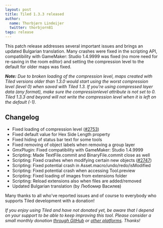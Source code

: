 ```yaml
---
layout: post
title: Tiled 1.3.3 released
author:
  name: Thorbjørn Lindeijer
  twitter: thorbjorn81
tags: release
---
```


This patch release addresses several important issues and brings an updated Bulgarian translation. Many crashes were fixed in the scripting API, compatibility with GameMaker: Studio 1.4.9999 was fixed (no more need for re-saving in the room editor) and setting the compression level to the default for older maps was fixed.

_**Note:** Due to broken loading of the compression level, maps created with Tiled versions older than 1.3.0 would start using the worst compression level (level 0) when saved with Tiled 1.3. If you're using compressed layer data (any format), make sure the compressionlevel attribute is not set to 0. Tiled 1.3.3 and beyond will not write the compression level when it is left on the default (-1)._

Changelog
---------

* Fixed loading of compression level ([#2753](https://github.com/bjorn/tiled/issues/2753))
* Fixed default value for Hex Side Length property
* Fixed hiding of status bar text for some tools
* Fixed removing of object labels when removing a group layer
* GmxPlugin: Fixed compatibility with GameMaker: Studio 1.4.9999
* Scripting: Made TextFile.commit and BinaryFile.commit close as well
* Scripting: Fixed crashes when modifying certain new objects ([#2747](https://github.com/bjorn/tiled/issues/2747))
* Scripting: Fixed potential crash in Asset.macro/undo/redo/isModified
* Scripting: Fixed potential crash when accessing Tool.preview
* Scripting: Fixed loading of images from extensions folder
* Scripting: Reload extensions also when files are added/removed
* Updated Bulgarian translation (by Любомир Василев)

Many thanks to all who've reported issues and of course to everybody who supports Tiled development with a donation!

_If you enjoy using Tiled and have not donated yet, be aware that I depend on your support to be able to keep improving this tool. Please consider a small monthly donation [through GitHub](https://github.com/sponsors/bjorn) or [other platforms](https://www.mapeditor.org/donate). Thanks!_
